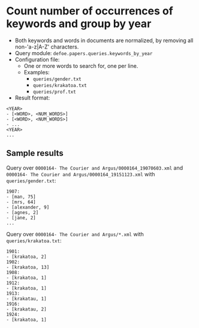 # Count number of occurrences of keywords and group by year

* Both keywords and words in documents are normalized, by removing all non-'a-z|A-Z' characters.
* Query module: `defoe.papers.queries.keywords_by_year`
* Configuration file:
  - One or more words to search for, one per line.
  - Examples:
    - `queries/gender.txt`
    - `queries/krakatoa.txt`
    - `queries/prof.txt`
* Result format:

```
<YEAR>
- [<WORD>, <NUM_WORDS>]
- [<WORD>, <NUM_WORDS>]
- ...
<YEAR>
...
```

## Sample results

Query over `0000164- The Courier and Argus/0000164_19070603.xml` and `0000164- The Courier and Argus/0000164_19151123.xml` with `queries/gender.txt`:

```
1907:
- [man, 75]
- [mrs, 64]
- [alexander, 9]
- [agnes, 2]
- [jane, 2]
...
```

Query over `0000164- The Courier and Argus/*.xml` with `queries/krakatoa.txt`:

```
1901:
- [krakatoa, 2]
1902:
- [krakatoa, 13]
1908:
- [krakatoa, 1]
1912:
- [krakatoa, 1]
1913:
- [krakatau, 1]
1916:
- [krakatau, 2]
1924:
- [krakatoa, 1]
```
